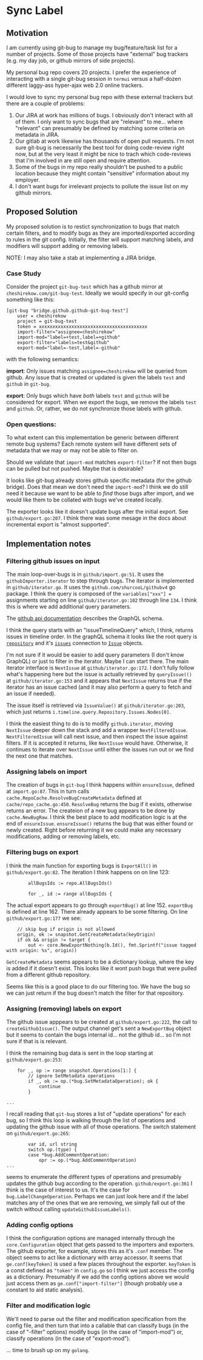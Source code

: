 # Sync Label

## Motivation

I am currently using git-bug to manage my bug/feature/task list for a number
of projects. Some of those projects have "external" bug trackers (e.g.
my day job, or github mirrors of side projects).

My personal bug repo covers 20 projects. I prefer the experience of
interacting with a single git-bug session in `termui` versus a half-dozen
different laggy-ass hyper-ajax web 2.0 online trackers.

I would love to sync my personal bug repo with these external trackers but
there are a couple of problems:

1. Our JIRA at work has millions of bugs. I obviously don't interact with
   all of them. I only want to sync bugs that are "relevant" to me... where
   "relevant" can presumably be defined by matching some criteria on metadata
   in JIRA.
2. Our gitlab at work likewise has thousands of open pull requests. I'm not sure
   git-bug is necessarily the best tool for doing code-review right now, but
   at the very least it might be nice to trach which code-reviews that I'm
   involved in are still open and require attention.
3. Some of the bugs in my repo really shouldn't be pushed to a public location
   because they might contain "sensitive" information about my employer.
4. I don't want bugs for irrelevant projects to pollute the issue list on
   my github mirrors.

## Proposed Solution

My proposed solution is to restict synchronization to bugs that match certain
filters, and to modify bugs as they are imported/exported according to rules
in the git config. Initially, the filter will support matching labels, and
modifiers will support adding or removing labels.

NOTE: I may also take a stab at implementing a JIRA bridge.

### Case Study

Consider the project `git-bug-test` which has a github mirror at
`cheshirekow.com/git-bug-test`. Ideally we would specify in our git-config
something like this:

```config
[git-bug "bridge.github.github-git-bug-test"]
	user = cheshirekow
	project = git-bug-test
	token = xxxxxxxxxxxxxxxxxxxxxxxxxxxxxxxxxxxxxxxx
	import-filter="assignee=cheshirekow"
	import-mod="label=+test,label=+github"
	export-filter="labels=test&github"
	export-mod="label=-test,label=-github"
```

with the following semantics:

**import**: Only issues matching `assignee=cheshirekow` will be queried
from github. Any issue that is created or updated is given the labels `test`
and `github` in `git-bug`.

**export**: Only bugs which have *both* labels `test` and `github` will be
considered for export. When we export the bugs, we remove the labels `test`
and `github`. Or, rather, we do not synchronize those labels with github.

### Open questions:

To what extent can this implementation be generic between different remote
bug systems? Each remote system will have different sets of metadata that we
may or may not be able to filter on.

Should we validate that `import-mod` matches `export-filter`? If not then
bugs can be pulled but not pushed. Maybe that is desirable?

It looks like git-bug already stores github specific metadata (for the github
bridge). Does that mean we don't need the `import-mod`? I think we do still
need it because we want to be able to *find* those bugs after import, and we
would like them to be collated with bugs we've created locally.

The exporter looks like it doesn't update bugs after the initial export. See
`github/export.go:207`. I think there was some mesage in the docs about
incremental export is "almost supported".

## Implementation notes

### Filtering github issues on input

The main loop-over-bugs is in `github/import.go:51`. It uses the
`githubImporter.iterator` to step through bugs. The iterator is implemented
in `github/iterator.go`. It uses the `github.com/shurcooL/githubv4` go
package. I think the query is composed of the `variables["xxx"] =` assignments
starting on line `github/iterator.go:102` through line `134`. I think this is
where we add additional query parameters.

The [github api documentation][1] describes the GraphQL schema.

I think the query starts with an "issueTimelineQuery" which, I think, returns
issues in timeline order. In the graphQL schema it looks like the root query
is [`repository`][2] and it's [`issues`][3] connection to [`Issue`][4] objects.

[1]: https://developer.github.com/v4/object/issue/
[2]: https://developer.github.com/v4/object/repository/
[3]: https://developer.github.com/v4/object/issueconnection/
[4]: https://developer.github.com/v4/object/issue/

I'm not sure if it would be easier to add query parameters (I don't know
GraphQL) or just to filter in the iterator. Maybe I can start there. The
main iterator interface is `NextIssue` at `github/iterator.go:172`. I don't
fully follow what's happening here but the issue is actually retrieved by
`queryIssue(()` at `github/iterator.go:153` and it appears that `NextIssue`
returns true if the iterator has an issue cached (and it may also perform a
query to fetch and an issue if needed).

The issue itself is retrieved via `IssueValue()` at `github/iterator.go:203`,
which just returns `i.timeline.query.Repository.Issues.Nodes[0]`.

I think the easiest thing to do is to modify `github.iterator`, moving
`NextIssue` deeper down the stack and add a wrapper `NextFilteredIssue`.
`NextFilteredIssue` will call next issue, and then inspect the issue against
filters. If it is accepted it returns, like `NextIssue` would have. Otherwise,
it continues to iterate over `NextIssue` until either the issues run out or
we find the next one that matches.

### Assigning labels on import

The creation of bugs in `git-bug` I think happens within `ensureIssue`,
defined at `import.go:87`. This in turn calls
`cache.RepoCache.ResolveBugCreateMetadata` defined at `cache/repo_cache.go:450`.
`ResolveBug` returns the bug if it exists, otherwise returns an error. The
createion of a new bug appears to be done by `cache.NewBugRaw`. I think the
best place to add modification logic is at the end of `ensureIssue`.
`ensureIssue()` returns the bug that was either found or newly created. Right
before returning it we could make any necessary modifications, adding or
removing labels, etc.

### Filtering bugs on export

I think the main function for exporting bugs is `ExportAll()` in
`github/export.go:82`. The iteration I think happens on on line 123:

```
		allBugsIds := repo.AllBugsIds()

		for _, id := range allBugsIds {
```

The actual export appears to go through `exportBug()` at line 152.
`exportBug` is defined at line 162. There already appears to be some filtering.
On line `github/export.go:177` we see:

```
	// skip bug if origin is not allowed
	origin, ok := snapshot.GetCreateMetadata(keyOrigin)
	if ok && origin != target {
		out <- core.NewExportNothing(b.Id(), fmt.Sprintf("issue tagged with origin: %s", origin))
```

`GetCreateMetadata` seems appears to be a dictionary lookup, where
the key is added if it doesn't exist. This looks like it wont push bugs that
were pulled from a different github repository.

Seems like this is a good place to do our filtering too. We have the bug so we
can just return if the bug doesn't match the filter for that repository.

### Assigning (removing) labels on export

The github issue apppears to be created at `github/export.go:222`, the call
to `createGithubIssue()`. The output channel get's sent a `NewExportBug`
object but it seems to contain the bugs internal id... not the github id...
so I'm not sure if that is is relevant.

I think the remaining bug data is sent in the loop starting at
`github/export.go:253`:

```
	for _, op := range snapshot.Operations[1:] {
		// ignore SetMetadata operations
		if _, ok := op.(*bug.SetMetadataOperation); ok {
			continue
		}

...
```

I recall reading that `git-bug` stores a list of "update operations" for each
bug, so I think this loop is walking through the list of operations and
updating the github issue with all of those operations. The switch statement
on `github/export.go:265`:

```
		var id, url string
		switch op.(type) {
		case *bug.AddCommentOperation:
			opr := op.(*bug.AddCommentOperation)
...
```

seems to enumerate the different types of operations and presumably updates
the github bug according to the operation. `github/export.go:361` I think is
the case of interest to us. It's the case for `bug.LabelChangeOperation`.
Perhaps we can just look here and if the label matches any of the ones that
we are removing, we simply fall out of the switch without calling
`updateGithubIssueLabels()`.


### Adding config options

I think the configuration options are managed internally through the
`core.Configuration` object that gets passed to the importers and exporters.
The github exporter, for example, stores this as it's `.conf` member. The
object seems to act like a dictionary with array accessor. It seems that
`ge.conf[keyToken]` is used a few places throughout the exporter. `keyToken`
is a const defined as `"token"` in `config.go` so I think we just access the
config as a dictionary. Presumably if we add the config options above we
would just access them as `ge.conf["import-filter"]` (though probably use a
constant to aid static analysis).

### Filter and modification logic

We'll need to parse out the filter and modification specification from the
config file, and then turn that into a callable that can classify bugs
(in the case of "-filter" options) modify bugs (in the case of "import-mod")
or, classify operations (in the case of "export-mod").

... time to brush up on my `golang`.
